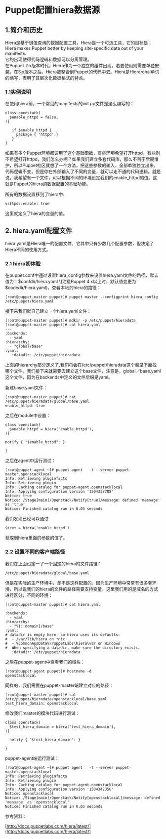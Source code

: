 # Puppet配置hiera数据源

## 1.简介和历史

Hiera是基于键值查询的数据配置工具，Hiera是一个可选工具，它的目标是：Hiera makes Puppet better by keeping site-specific data out of your manifests.  
它的出现使得代码逻辑和数据可以分离管理。  
在Puppet 2.x版本时代，Hiera作为一个独立的组件出现，若要使用则需要单独安装。在3.x版本之后，Hiera被整合到Puppet的代码中去。Hiera是Hierarchal单词的缩写，表明了其层次化数据格式的特点。

### 1.1实例说明

在使用hiera前，一个常见的manifests的init.pp文件是这么编写的：

```
class openstack(
  $enable_httpd = false,
){

   if $enable_httpd {
     package { 'httpd':}
   }
}
```

如果有多个Puppet环境都调用了这个基础函数，有些环境希望打开httpd，有些则不希望打开httpd，我们怎么办呢？如果我们建立多套代码库，那么不利于后期维护，所以Puppet社区就想了一个方法，把这些参数的输入，全部单独独立出来，代码逻辑不变，但是你在外部输入了不同的变量，就可以走不通的代码逻辑。就是说，我希望有一个文件，可以根据不同的环境设定我们的enable\_httpd的值。这就是Puppet的hiera的数据配置的基础功能。

所有的数据设置移到了hiera中:

```
vsftpd::enable: true
```

这里就定义了hiera的变量的值。

## 2. hiera.yaml配置文件

hiera.yaml是Hiera唯一的配置文件，它其中只有少数几个配置参数，但决定了Hiera不同的使用方式。

### 2.1 hiera初体验

在puppet.conf中通过设置hiera\_config参数来设置hiera.yaml文件的路径，默认值为：$confdir/hiera.yaml  
\(注意Puppet 4.x以上时，默认值变更为$codedir/hiera.yaml\)，查看本地的hiera的路径：

```
[root@puppet-master puppet]# puppet master --configprint hiera_config
/etc/puppet/hiera.yaml
```

接下来我们就自己建立一个hiera.yaml文件：

```
[root@puppet-master puppet]# mdkir -p /etc/puppet/hieradata
[root@puppet-master puppet]# cat hiera.yaml
---
:backends:
  - yaml
:hierarchy:
  - "global/base"
:yaml:
   :datadir: /etc/puppet/hieradata
```

上面的hierarchy部分定义了,我们将会在/etc/puppet/hieradata这个目录下面找哪个文件。我们接下来就需要去建立这个base文件，注意是，global／base.yaml这个文件，因为在backends中定义的文件后缀是yaml。

新建base.yaml文件：

```
[root@puppet-master puppet]# cat /etc/puppet/hieradata/global/base.yaml
enable_httpd: true
```

之后在module中设置：

```
class openstack(
  $enable_httpd = hiera('enable_httpd'),
){

notify { "$enable_httpd": }

}
```

之后在agent中运行测试：

```
[root@puppet-agent ~]# puppet agent   -t --server puppet-master.openstacklocal
Info: Retrieving pluginfacts
Info: Retrieving plugin
Info: Caching catalog for puppet-agent.openstacklocal
Info: Applying configuration version '1504337788'
Notice: true
Notice: /Stage[main]/Openstack/Notify[true]/message: defined 'message' as 'true'
Notice: Finished catalog run in 0.03 seconds
```

我们发现已经可以通过

```
$text = hiera('enable_httpd')
```

获取到hiera里面的参数的值了。

### 2.2 设置不同的客户端路径

我们在上面设定一了一个固定的hiera的文件路径：

```
/etc/puppet/hieradata/global/base.yaml
```

但是在实际的生产环境中，却不是这样配置的。因为生产环境中常常有很多套环境，所以说我们的hiera的文件的路径需要支持变量，这里我们用的是域名的方式进行区分，不同的环境：

```
[root@puppet-master puppet]# cat hiera.yaml
---
:backends:
  - yaml
:hierarchy:
  - "%{::domain}/base"
:yaml:
# datadir is empty here, so hiera uses its defaults:
#  - /var/lib/hiera on *nix
#  - %CommonAppData%\PuppetLabs\hiera\var on Windows
#  When specifying a datadir, make sure the directory exists.
   :datadir: /etc/puppet/hieradata
```

之后在puppet-agent中查看我们的域名：

```
[root@puppet-agent puppet]# hostname -d
openstacklocal
```

同样的，我们需要在puppet-master端建立对应的路径：

```
[root@puppet-master puppet]# cat /etc/puppet/hieradata/openstacklocal/base.yaml
test_hiera_domain: openstacklocal
```

修改我们master的模块代码进行测试：

```
class openstack(
  $test_hiera_domain = hiera('test_hiera_domain'),
){

  notify { "$test_hiera_domain": }

}
```

puppet-agent端运行测试：

```
[root@puppet-agent ~]# puppet agent   -t --server puppet-master.openstacklocal
Info: Retrieving pluginfacts
Info: Retrieving plugin
Info: Caching catalog for puppet-agent.openstacklocal
Info: Applying configuration version '1504342356'
Notice: openstacklocal
Notice: /Stage[main]/Openstack/Notify[openstacklocal]/message: defined 'message' as 'openstacklocal'
Notice: Finished catalog run in 0.03 seconds
```

参考资料：

[http://docs.puppetlabs.com/hiera/latest/](http://docs.puppetlabs.com/hiera/latest/)

